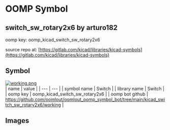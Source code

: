 # OOMP Symbol  
## switch_sw_rotary2x6  by arturo182  
  
oomp key: oomp_kicad_switch_sw_rotary2x6  
  
source repo at: [https://gitlab.com/kicad/libraries/kicad-symbols](https://gitlab.com/kicad/libraries/kicad-symbols)  
## Symbol  
  
[![working.png](working_600.png)](working.png)  
| name | value | 
| --- | --- | 
| symbol name | Switch | 
| library name | Switch | 
| oomp key | oomp_kicad_switch_sw_rotary2x6 | 
| oomp bot github | https://github.com/oomlout/oomlout_oomp_symbol_bot/tree/main/kicad_switch_sw_rotary2x6/working | 
## Images  
